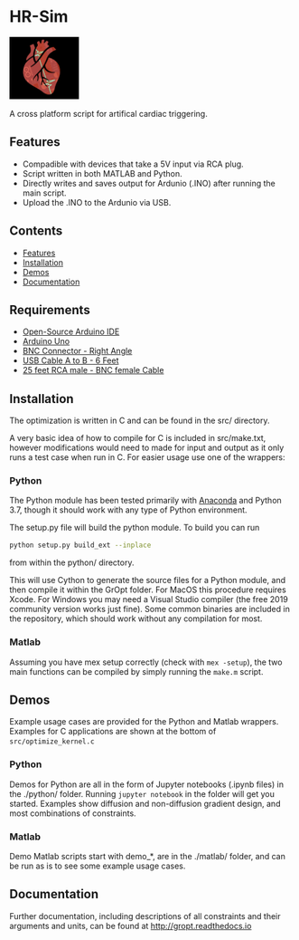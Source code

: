 # HR-Sim
<p align="left">
  <a href="https://github.com/tecork/HR-Sim/">
    <img src="docs/HR_Sim_Logo.png" height="110">
  </a>
</p>

A cross platform script for artifical cardiac triggering.

## Features
* Compadible with devices that take a 5V input via RCA plug.
* Script written in both MATLAB and Python.
* Directly writes and saves output for Ardunio (.INO) after running the main script.
* Upload the .INO to the Ardunio via USB.

## Contents
- [Features](#features)
- [Installation](#installation)
- [Demos](#demos)
- [Documentation](#documentation)

## Requirements
* [Open-Source Arduino IDE](https://www.arduino.cc/en/Main/Software)
* [Arduino Uno](https://www.digikey.com/product-detail/en/arduino/A000073/1050-1041-ND/3476357)
* [BNC Connector - Right Angle](https://www.digikey.com/product-detail/en/molex-llc/0731375003/WM5514-ND/1465136)
* [USB Cable A to B - 6 Feet](https://www.digikey.com/product-detail/en/molex/0887329400/WM17134-ND/1212447)
* [25 feet RCA male - BNC female Cable](https://www.cablewholesale.com/specs/11x1-02125.php?utm_source=GoogleShopping&utm_medium=cpc&utm_term=11X1-02125&utm_campaign=RG59U%20Coaxial%20BNC%20to%20RCA%20Video%20Cable%2C%20Black%2C%20BNC%20Male%20to%20RCA%20Male%2C%2075%20Ohm%2C%2064%25%20Braid%2C%2025%20foot&gclid=EAIaIQobChMI_43148Hg3AIVjddkCh0vIwsJEAkYASABEgIqovD_BwE)




## Installation

The optimization is written in C and can be found in the src/ directory.

A very basic idea of how to compile for C is included in src/make.txt, however modifications would need to made for input and output as it only runs a test case when run in C.  For easier usage use one of the wrappers:

### Python

The Python module has been tested primarily with [Anaconda](https://www.anaconda.com/) and Python 3.7, though it should work with any type of Python environment.

The setup.py file will build the python module.  To build you can run 
```bash
python setup.py build_ext --inplace
```
from within the python/ directory.  

This will use Cython to generate the source files for a Python module, and then compile it within the GrOpt folder.  For MacOS this procedure requires Xcode.  For Windows you may need a Visual Studio compiler (the free 2019 community version works just fine).  Some common binaries are included in the repository, which should work without any compilation for most.

### Matlab

Assuming you have mex setup correctly (check with `mex -setup`), the two main functions can be compiled by simply running the `make.m` script. 

## Demos

Example usage cases are provided for the Python and Matlab wrappers.  Examples for C applications are shown at the bottom of `src/optimize_kernel.c`

### Python

Demos for Python are all in the form of Jupyter notebooks (.ipynb files) in the ./python/ folder.  Running `jupyter notebook` in the folder will get you started.  Examples show diffusion and non-diffusion gradient design, and most combinations of constraints.

### Matlab

Demo Matlab scripts start with demo_*, are in the ./matlab/ folder, and can be run as is to see some example usage cases.

## Documentation

Further documentation, including descriptions of all constraints and their arguments and units, can be found at http://gropt.readthedocs.io
